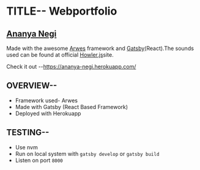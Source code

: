 # TITLE-- Webportfolio
## [Ananya Negi](https://ananya-negi.herokuapp.com/)
Made with the awesome [Arwes](https://www.npmjs.com/package/arwes) framework and [Gatsby](https://www.npmjs.com/package/gatsby)(React).The sounds used can be found at official [Howler.js](https://howlerjs.com/)site.

Check it out --https://ananya-negi.herokuapp.com/
## OVERVIEW--
* Framework used- Arwes
* Made with Gatsby (React Based Framework)
* Deployed with Herokuapp

## TESTING--
* Use nvm
* Run on local system with `gatsby develop` or `gatsby build`
* Listen on port `8000`



